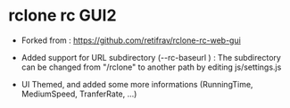 # rclone rc GUI2

- Forked from : https://github.com/retifrav/rclone-rc-web-gui

- Added support for URL subdirectory (--rc-baseurl <subdirectory>) :
    The subdirectory can be changed from "/rclone" to another path by editing js/settings.js

- UI Themed, and added some more informations (RunningTime, MediumSpeed, TranferRate, ...)

